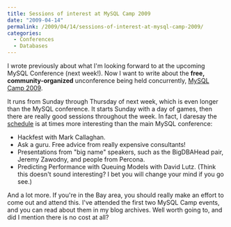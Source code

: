 ```yaml
---
title: Sessions of interest at MySQL Camp 2009
date: "2009-04-14"
permalink: /2009/04/14/sessions-of-interest-at-mysql-camp-2009/
categories:
  - Conferences
  - Databases
---
```

I wrote previously about what I'm looking forward to at the upcoming MySQL Conference (next week!). Now I want to write about the **free, community-organized** unconference being held concurrently, [MySQL Camp 2009][1].

It runs from Sunday through Thursday of next week, which is even longer than the MySQL conference. It starts Sunday with a day of games, then there are really good sessions throughout the week. In fact, I daresay the [schedule][2] is at times more interesting than the main MySQL conference:

*   Hackfest with Mark Callaghan.
*   Ask a guru. Free advice from really expensive consultants!
*   Presentations from "big name" speakers, such as the BigDBAHead pair, Jeremy Zawodny, and people from Percona.
*   Predicting Performance with Queuing Models with David Lutz. (Think this doesn't sound interesting? I bet you will change your mind if you go see.)

And a lot more. If you're in the Bay area, you should really make an effort to come out and attend this. I've attended the first two MySQL Camp events, and you can read about them in my blog archives. Well worth going to, and did I mention there is no cost at all?

 [1]: http://forge.mysql.com/wiki/MySQLCamp2009
 [2]: http://forge.mysql.com/wiki/MySQL_Camp_2009_Sessions
